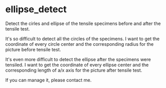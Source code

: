 # ellipse_detect
Detect the cirles and ellipse of the tensile specimens before and after the tensile test.

It's so difficult to detect all the circles of the specimens.
I want to get the coordinate of every circle center and the corresponding radius for the picture before tensile test.

It's even more difficult to detect the ellipse after the specimens were tensiled.
I want to get the coordinate of every ellipse center and the corresponding length of a/x axis for the picture after tensile test.

If you can manage it, please contact me.
